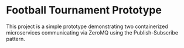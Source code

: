 # Football Tournament Prototype

This project is a simple prototype demonstrating two containerized microservices communicating via ZeroMQ using the Publish-Subscribe pattern.
